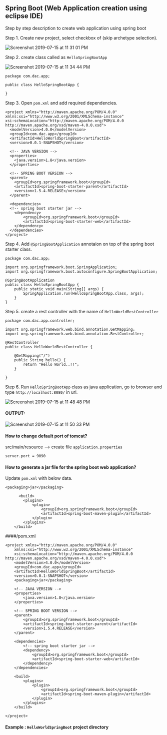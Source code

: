 ## Spring Boot (Web Application creation using eclipse IDE)

Step by step description to create web application using spring boot

Step 1. Create new project, select checkbox of (skip archetype selection).

![Screenshot 2019-07-15 at 11 31 01 PM](https://user-images.githubusercontent.com/35020560/61240038-e6f31c00-a75d-11e9-9516-4bf53c4a8794.png)


Step 2. create class called as `HelloSpringBootApp`

![Screenshot 2019-07-15 at 11 34 44 PM](https://user-images.githubusercontent.com/35020560/61240130-1f92f580-a75e-11e9-9579-a83e5023c18d.png)


```
package com.dac.app;

public class HelloSpringBootApp {
	
}	

```

Step 3. Open `pom.xml` and add required dependencies.

```
<project xmlns="http://maven.apache.org/POM/4.0.0" 
xmlns:xsi="http://www.w3.org/2001/XMLSchema-instance" 
xsi:schemaLocation="http://maven.apache.org/POM/4.0.0 http://maven.apache.org/xsd/maven-4.0.0.xsd">
  <modelVersion>4.0.0</modelVersion>
  <groupId>com.dac.app</groupId>
  <artifactId>HelloWorldSpringBoot</artifactId>
  <version>0.0.1-SNAPSHOT</version>
  
  <!-- JAVA VERSION -->
  <properties>
  	<java.version>1.8</java.version>
  </properties>
  
  <!-- SPRING BOOT VERSION -->
  <parent>
  	<groupId>org.springframework.boot</groupId>
  	<artifactId>spring-boot-starter-parent</artifactId>
  	<version>1.5.4.RELEASE</version>
  </parent>
  
  <dependencies>
  <!-- spring boot starter jar -->
  	<dependency>
  		<groupId>org.springframework.boot</groupId>
  		<artifactId>spring-boot-starter-web</artifactId>
  	</dependency>
  </dependencies>
</project>
```

Step 4. Add `@SpringBootApplication` annotaion on top of the spring boot starter class.

```
package com.dac.app;

import org.springframework.boot.SpringApplication;
import org.springframework.boot.autoconfigure.SpringBootApplication;

@SpringBootApplication
public class HelloSpringBootApp {
	public static void main(String[] args) {
		SpringApplication.run(HelloSpringBootApp.class, args);
	}
}	

```

Step 5. create a rest controller with the name of `HelloWorldRestController`

```
package com.dac.app.controller;

import org.springframework.web.bind.annotation.GetMapping;
import org.springframework.web.bind.annotation.RestController;

@RestController
public class HelloWorldRestController {

	@GetMapping("/")
	public String hello() {
		return "Hello World..!!";
	}

}

```

Step 6. Run `HelloSpringBootApp` class as java application, go to browser and type `http://localhost:8080/` in url.

![Screenshot 2019-07-15 at 11 48 48 PM](https://user-images.githubusercontent.com/35020560/61240459-e3ac6000-a75e-11e9-98fa-32c0804fdd8b.png)


#### OUTPUT:

![Screenshot 2019-07-15 at 11 50 33 PM](https://user-images.githubusercontent.com/35020560/61240485-f32ba900-a75e-11e9-9c97-aab166658d41.png)


#### How to change default port of tomcat?

src/main/resource --> create file `application.properties`

```
server.port = 9090

```

#### How to generate a jar file for the spring boot web application?

Update `pom.xml` with below data.
```
<packaging>jar</packaging>
```

```
      <build>
		<plugins>
			<plugin>
				<groupId>org.springframework.boot</groupId>
				<artifactId>spring-boot-maven-plugin</artifactId>
			</plugin>
		</plugins>
	</build>
```
####/pom.xml

```
<project xmlns="http://maven.apache.org/POM/4.0.0"
	xmlns:xsi="http://www.w3.org/2001/XMLSchema-instance"
	xsi:schemaLocation="http://maven.apache.org/POM/4.0.0 http://maven.apache.org/xsd/maven-4.0.0.xsd">
	<modelVersion>4.0.0</modelVersion>
	<groupId>com.dac.app</groupId>
	<artifactId>HelloWorldSpringBoot</artifactId>
	<version>0.0.1-SNAPSHOT</version>
	<packaging>jar</packaging>

	<!-- JAVA VERSION -->
	<properties>
		<java.version>1.8</java.version>
	</properties>

	<!-- SPRING BOOT VERSION -->
	<parent>
		<groupId>org.springframework.boot</groupId>
		<artifactId>spring-boot-starter-parent</artifactId>
		<version>1.5.4.RELEASE</version>
	</parent>

	<dependencies>
		<!-- spring boot starter jar -->
		<dependency>
			<groupId>org.springframework.boot</groupId>
			<artifactId>spring-boot-starter-web</artifactId>
		</dependency>
	</dependencies>

	<build>
		<plugins>
			<plugin>
				<groupId>org.springframework.boot</groupId>
				<artifactId>spring-boot-maven-plugin</artifactId>
			</plugin>
		</plugins>
	</build>

</project>
```

#### Example : `HelloWorldSpringBoot` project directory
